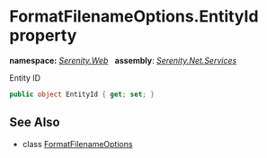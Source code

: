 # FormatFilenameOptions.EntityId property
**namespace:** *[Serenity.Web](../../README.md#serenity.web-namespace)*   **assembly**: *[Serenity.Net.Services](../../README.md)*

Entity ID

```csharp
public object EntityId { get; set; }
```

## See Also

* class [FormatFilenameOptions](../FormatFilenameOptions.md)